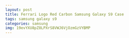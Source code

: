 ```yaml
---
layout: post
title: Ferrari Logo Red Carbon Samsung Galaxy S9 Case
tags: samsung galaxy s9
categories: samsung
img: 19evYXU8pZ8LPXrS8VWJ6VjOzmGzVYBMP
---
```

